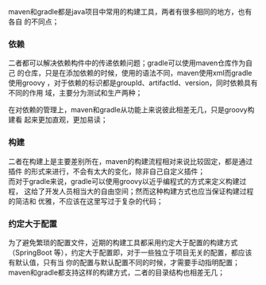 maven和gradle都是java项目中常用的构建工具，两者有很多相同的地方，也有各自
的不同点；  
### 依赖
二者都可以解决依赖构件中的传递依赖问题；gradle可以使用maven仓库作为自己
的仓库，只是在添加依赖的时候，使用的语法不同，maven使用xml而gradle使用groovy
，对于依赖的标识都是groupId、artifactId、version，同时依赖具有不同的作用
域，主要分为测试和生产两种；  

在对依赖的管理上，maven和gradle从功能上来说彼此相差无几，只是groovy构建看
起来更加直观，更加易读；  

### 构建
二者在构建上是主要差别所在，maven的构建流程相对来说比较固定，都是通过插件
的形式来进行，不会有太大的变化，除非自己自定义插件；  
而对于gradle来说，gradle可以使用groovy以近乎编程式的方式来定义构建过程，
这给了开发人员相当大的自由空间；然而这种构建方式也应当保证构建过程的简洁和
优雅，不应该在这里写过于复杂的代码； 
 
### 约定大于配置
为了避免繁琐的配置文件，近期的构建工具都采用约定大于配置的构建方式（SpringBoot
等），约定大于配置即，对于一些独立于项目无关的配置，都应该有默认值，只有当
你的配置与默认配置不同的时候，才需要手动指明配置；  
maven和gradle都支持这样的构建方式，二者的目录结构也相差无几；